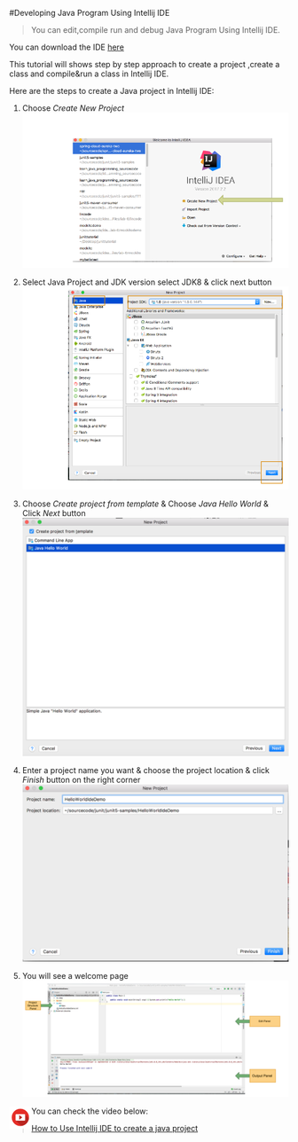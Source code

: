 #Developing Java Program Using Intellij IDE

> You can edit,compile run and debug Java Program Using Intellij IDE.

You can download the IDE [here](https://www.jetbrains.com/idea/)

This tutorial will shows step by step approach to create a project ,create a class and compile&run 
a class in Intellij IDE.

Here are the steps to create a Java project in Intellij IDE:
1. Choose *Create New Project*
  ![alt text](../assets/createJavaProjectIDE/step1.png "Title") 

2. Select Java Project and JDK version select JDK8 & click next button
  ![alt text](../assets/createJavaProjectIDE/step2.png "Title") 

3. Choose *Create project from template* & Choose *Java Hello World* & Click *Next* button
  ![alt text](../assets/createJavaProjectIDE/step3.png "Title") 

4. Enter a project name you want & choose the project location & click *Finish* button on the right corner
  ![alt text](../assets/createJavaProjectIDE/step4.png "Title") 

5. You will see a welcome page
  ![alt text](../assets/createJavaProjectIDE/step5.png "Title") 

<img align="left" src="../assets/video.png" width = "40" height = "40"/>

You can check the video below:

> [How to Use Intellij IDE to create a java project](https://www.youtube.com/watch?v=RSyT6aswe88&feature=youtu.be)
